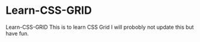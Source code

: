 # Learn-CSS-GRID
Learn-CSS-GRID
This is to learn CSS Grid I will probobly not update this but have fun.
